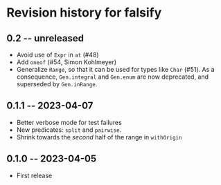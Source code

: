 # Revision history for falsify

## 0.2 -- unreleased

* Avoid use of `Expr` in `at` (#48)
* Add `oneof` (#54, Simon Kohlmeyer)
* Generalize `Range`, so that it can be used for types like `Char` (#51).
  As a consequence, `Gen.integral` and `Gen.enum` are now deprecated, and
  superseded by `Gen.inRange`.

## 0.1.1 -- 2023-04-07

* Better verbose mode for test failures
* New predicates: `split` and `pairwise`.
* Shrink towards the _second_ half of the range in `withOrigin`

## 0.1.0 -- 2023-04-05

* First release
